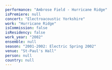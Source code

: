 ```yaml
---
performance: "Ambrose Field - Hurricane Ridge"
isPremiere: null
concert: "Electroacoustic Yorkshire"
work: "Hurricane Ridge"
isCommission: false
isResidency: false
work_year: "2002"
ensemble: null
season: "2001-2002: Electric Spring 2002"
venue: "St-Paul's Hall"
person: null
country: null
---
```


